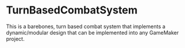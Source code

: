# TurnBasedCombatSystem
This is a barebones, turn based combat system that implements a dynamic/modular design that can be implemented into any GameMaker project.
